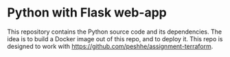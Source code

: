 # Python with Flask web-app 

This repository contains the Python source code and its dependencies. The idea is to build a Docker image out of this repo, and to deploy it. 
This repo is designed to work with https://github.com/peshhe/assignment-terraform.
